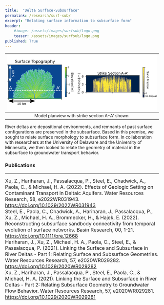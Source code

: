 ```yaml
---
title:  "Delta Surface-Subsurface"
permalink: /research/surf-sub/
excerpt: "Relating surface information to subsurface form"
header:
    #image: /assets/images/surfsub/logo.png
    teaser: /assets/images/surfsub/logo.png
published: True
---
```


| ![Example strike section](/assets/images/surfsub/logo.png) |
|:--:|
| Model planview with strike section A-A' shown. |

River deltas are depositional environments, and remnants of past surface configurations are preserved in the subsurface. Based in this premise, we sought to relate surface morphology to subsurface form. In collaboration with researchers at the University of Delaware and the University of Minnesota, we then looked to relate the geometry of material in the subsurface to groundwater transport behavior.

### Publications
---

<font size="3">
Xu, Z., Hariharan, J., Passalacqua, P., Steel, E., Chadwick, A., Paola, C., & Michael, H. A. (2022). Effects of Geologic Setting on Contaminant Transport in Deltaic Aquifers. Water Resources Research, 58, e2022WR031943. <a href="https://doi.org/10.1029/2022WR031943">https://doi.org/10.1029/2022WR031943</a>
</font>
<br>
<font size="3">
Steel, E., Paola, C., Chadwick, A., Hariharan, J., Passalacqua, P., Xu, Z., Michael, H. A., Brommecker, H., & Hajek, E. (2022). Reconstructing subsurface sandbody connectivity from temporal evolution of surface networks. Basin Research, 00, 1-21. <a href="https://doi.org/10.1111/bre.12668">https://doi.org/10.1111/bre.12668</a>
</font>
<br>
<font size="3">
Hariharan, J., Xu, Z., Michael, H. A., Paola, C., Steel, E., & Passalacqua, P. (2021). Linking the Surface and Subsurface in River Deltas - Part 1: Relating Surface and Subsurface Geometries. Water Resources Research, 57, e2020WR029282. <a href="https://doi.org/10.1029/2020WR029282">https://doi.org/10.1029/2020WR029282</a>
</font>
<br>
<font size="3">
Xu, Z., Hariharan, J., Passalacqua, P., Steel, E., Paola, C., & Michael, H. A. (2021). Linking the Surface and Subsurface in River Deltas - Part 2: Relating Subsurface Geometry to Groundwater Flow Behavior. Water Resources Research, 57, e2020WR029281. <a href="https://doi.org/10.1029/2020WR029281">https://doi.org/10.1029/2020WR029281</a>
</font>
